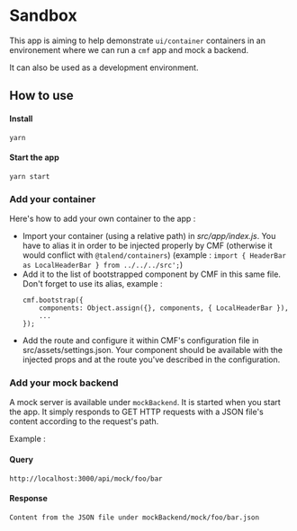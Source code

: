 # Sandbox

This app is aiming to help demonstrate `ui/container` containers in an environement where we can run a `cmf` app and mock a backend.

It can also be used as a development environment.

## How to use

#### Install
```
yarn
```

#### Start the app
```
yarn start
```

### Add your container
Here's how to add your own container to the app :
- Import your container (using a relative path) in _src/app/index.js_. You have to alias it in order to be injected properly by CMF (otherwise it would conflict with `@talend/containers`) (example : `import { HeaderBar as LocalHeaderBar } from ../../../src';`)
- Add it to the list of bootstrapped component by CMF in this same file. Don't forget to use its alias, example :
	```
	cmf.bootstrap({
		components: Object.assign({}, components, { LocalHeaderBar }),
		...
	});
	```
- Add the route and configure it within CMF's configuration file in src/assets/settings.json. Your component should be available with the injected props and at the route you've described in the configuration.

### Add your mock backend

A mock server is available under `mockBackend`. It is started when you start the app.
It simply responds to GET HTTP requests with a JSON file's content according to the request's path.

Example :

#### Query
```
http://localhost:3000/api/mock/foo/bar
```
#### Response
```
Content from the JSON file under mockBackend/mock/foo/bar.json
```